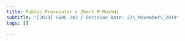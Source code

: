```yaml
---
title: Public Prosecutor v Zkert M Rushdi
subtitle: "[2019] SGDC 243 / Decision Date: 27\_November\_2019"
tags: []

---
```

